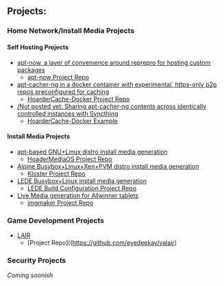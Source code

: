 Projects:
---------

### Home Network/Install Media Projects

#### Self Hosting Projects

  * [apt-now, a layer of convenience around reprepro for hosting custom packages](https://eyedeekay.github.io/apt-now/)
    * [apt-now Project Repo](https://github.com/eyedeekay/apt-now/)
  * [apt-cacher-ng in a docker container with experimental, https-only p2p repos preconfigured for caching](https://eyedeekay.github.io/hoarderCache-docker/)
    * [HoarderCache-Docker Project Repo](https://github.com/eyedeekay/hoardercache-docker/)
  * [/Not posted yet: Sharing apt-cacher-ng contents across identically controlled instances with Syncthing](https://eyedeekay.github.io/)
    * [HoarderCache-Docker Example](https://github.com/eyedeekay/hoardercache-docker/)

#### Install Media Projects

  * [apt-based GNU+Linux distro install media generation](https://eyedeekay.github.io/hoarderMediaOS/)
    * [HoaderMediaOS Project Repo](https://github.com/eyedeekay/hoarderMediaOS/)
  * [Alpine Busybox+Linux+Xen+PVM distro install media generation](https://eyedeekay.github.io/kloster/)
    * [Kloster Project Repo](https://github.com/eyedeekay/kloster/)
  * [LEDE Busybox+Linux install media generation](https://eyedeekay.github.io/lede-docker/)
    * [LEDE Build Configuration Project Repo](https://github.com/eyedeekay/lede-docker)
  * [Live Media generation for Allwinner tablets](https://eyedeekay.github.io/imgmaker/)
    * [imgmaker Project Repo](https://github.com/eyedeekay/imgmaker)

### Game Development Projects

  * [LAIR](https://eyedeekay.github.io/lair-web)
    * [Project Repo]((https://github.com/eyedeekay/valair)

### Security Projects

*Coming soonish*
